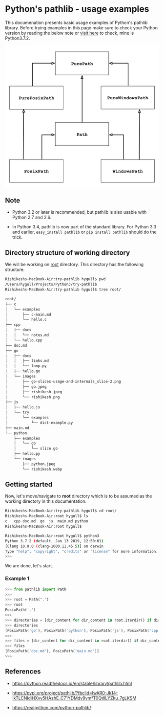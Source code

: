 # Python's pathlib - usage examples

This documenation presents basic usage examples of Python's pathlib library. Before trying examples in this page make sure to check your Python version by reading the below note or [visit here](https://pypi.org/project/pathlib/?fbclid=IwAR0-Jk14-IkTLCNldiHXvv5HAzhE_C71YDMdv9vmfT0QtlILYZku_7gLKSM) to check, mine is Python3.7.2.

![Pathlib-inheritance](./images/pathlib-inheritance.png)

## Note

+ Python 3.2 or later is recommended, but pathlib is also usable with Python 2.7 and 2.6.

+ In Python 3.4, pathlib is now part of the standard library. For Python 3.3 and earlier, `easy_install pathlib` or `pip install pathlib` should do the trick.


## Directory structure of working directory

We will be working on [root](./root) directory. This directory has the following structure.

```bash
Rishikeshs-MacBook-Air:try-pathlib hygull$ pwd
/Users/hygull/Projects/Python3/try-pathlib
Rishikeshs-MacBook-Air:try-pathlib hygull$ tree root/

```

```bash
root/
├── c
│   └── examples
│       ├── c-main.md
│       └── hello.c
├── cpp
│   ├── docs
│   │   └── notes.md
│   └── hello.cpp
├── doc.md
├── go
│   ├── docs
│   │   ├── links.md
│   │   └── loop.py
│   ├── hello.go
│   └── images
│       ├── go-slices-usage-and-internals_slice-2.png
│       ├── go.jpeg
│       ├── rishikesh.jpeg
│       └── rishikesh.png
├── js
│   ├── hello.js
│   └── try
│       └── examples
│           └── dict-example.py
├── main.md
└── python
    ├── examples
    │   └── go
    │       └── slice.go
    ├── hello.py
    └── images
        ├── python.jpeg
        └── rishikesh.webp

```

## Getting started

Now, let's move/navigate to **root** directory which is to be assumed as the working directory in this documentation.

```bash
Rishikeshs-MacBook-Air:try-pathlib hygull$ cd root/
Rishikeshs-MacBook-Air:root hygull$ ls
c	cpp	doc.md	go	js	main.md	python
Rishikeshs-MacBook-Air:root hygull$

```

```bash 
Rishikeshs-MacBook-Air:root hygull$ python3
Python 3.7.2 (default, Jan 13 2019, 12:50:01) 
[Clang 10.0.0 (clang-1000.11.45.5)] on darwin
Type "help", "copyright", "credits" or "license" for more information.
>>> 

```

We are done, let's start.

### Example 1

```python 
>>> from pathlib import Path
>>> 
>>> root = Path(".")
>>> root
PosixPath('.')
>>> 
>>> directories = [dir_content for dir_content in root.iterdir() if dir_content.is_dir()]
>>> directories
[PosixPath('go'), PosixPath('python'), PosixPath('js'), PosixPath('cpp'), PosixPath('c')]
>>> 
>>> files = [dir_content for dir_content in root.iterdir() if dir_content.is_file()]
>>> files
[PosixPath('doc.md'), PosixPath('main.md')]
>>> 

```







## References

+ https://python.readthedocs.io/en/stable/library/pathlib.html

+ https://pypi.org/project/pathlib/?fbclid=IwAR0-Jk14-IkTLCNldiHXvv5HAzhE_C71YDMdv9vmfT0QtlILYZku_7gLKSM

+ https://realpython.com/python-pathlib/
